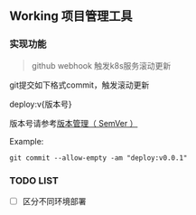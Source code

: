 ## Working 项目管理工具

### 实现功能

> github webhook 触发k8s服务滚动更新

git提交如下格式commit，触发滚动更新

deploy:v{版本号}

版本号请参考[版本管理（ SemVer ）](https://github.com/comeonjy/go-layout#%E7%89%88%E6%9C%AC%E7%AE%A1%E7%90%86-semver-)

Example:
```shell
git commit --allow-empty -am "deploy:v0.0.1"
```

### TODO LIST

- [ ] 区分不同环境部署